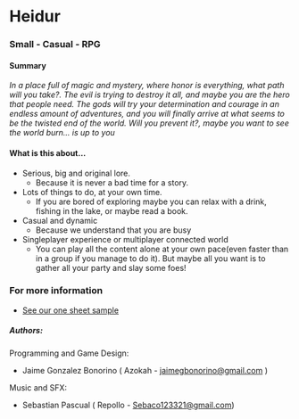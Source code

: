 # Heidur

### Small - Casual - RPG

#### Summary

   *In a place full of magic and mystery, where honor is everything, what path will you take?. The evil is trying to destroy it all, and maybe you are the hero that people need. The gods will try your determination and courage in an endless amount of adventures, and you will finally arrive at what seems to be the twisted end of the world. Will you prevent it?, maybe you want to see the world burn... is up to you*

#### What is this about...
* Serious, big and original lore.
    *   Because it is never a bad time for a story.
* Lots of things to do, at your own time.
    *   If you are bored of exploring maybe you can relax with a drink, fishing in the lake, or maybe read a book.
* Casual and dynamic
    *   Because we understand that you are busy
* Singleplayer experience or multiplayer connected world
    *   You can play all the content alone at your own pace(even faster than in a group if you manage to do it). But maybe all you want is to gather all your party and slay some foes!

### For more information
 * [See our one sheet sample](docs/One%20sheet%20sample.pdf)

##### Authors:

Programming and Game Design: 
* Jaime Gonzalez Bonorino ( Azokah - jaimegbonorino@gmail.com )

Music and SFX:
* Sebastian Pascual ( Repollo -  Sebaco123321@gmail.com)
